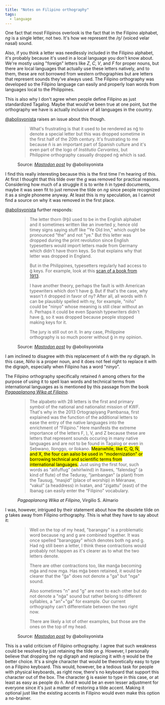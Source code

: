 ```yaml
---
title: "Notes on Filipino orthography"
tags: 
  - language
---
```


One fact that most Filipinos overlook is the fact that in the Filipino alphabet, <i>ng</i> is a single letter, not two. It's how we represent the <i>/ŋ/</i> (voiced velar nasal) sound.

Also, if you think a letter was needlessly included in the Filipino alphabet, it's probably because it's used in a local language you don't know about. We're mostly using "foreign" letters like <i>Z</i>, <i>C</i>, <i>V</i>, and <i>F</i> for proper nouns, but there are local languages that actually use these letters natively, and to them, these are not borrowed from western orthographies but are letters that represent sounds they've always used. The Filipino orthography was developed so the Filipino language can easily and properly loan words from languages local to the Philippines.

This is also why I don't agree when people define Filipino as just standardized Tagalog. Maybe that would've been true at one point, but the orthography we have is actually inclusive of all languages in the country.

[@abolisyonista](https://masto.ai/@abolisyonista@ni.hil.ist) raises an issue about this though.

<figure class="quotation quotation--small">
    <blockquote>
        <p>What's frustrating is that it used to be rendered as ng̃ to denote a special letter but this was dropped sometime in the first half of the 20th century. It's frustrating to me because ñ is an important part of Spanish culture and it's even part of the logo of <i>Institutio Cervantes</i>, but Philippine orthography casually dropped ng̃ which is sad.</p>
    </blockquote>
    <figcaption>
        Source: <cite><a href="https://masto.ai/@abolisyonista@ni.hil.ist/109913142169891249" target="_blank" rel="noopener">Mastodon post</a></cite> by @abolisyonista
    </figcaption>
</figure>

I find this really interesting because this is the first time I'm hearing of this. At first I thought that this tilde over the <i>g</i> was removed for practical reasons. Considering how much of a struggle it is to write ñ in typed documents, maybe it was seen fit to just remove the tilde on <i>ng</i> since people recognized it as a single phoneme anyway. At least this is my speculation, as I cannot find a source on why it was removed in the first place.

[@abolisyonista](https://masto.ai/@abolisyonista@ni.hil.ist) further responds:

<figure class="quotation quotation--small">
    <blockquote>
        <p>The letter thorn (Þþ) used to be in the English alphabet and it sometimes written like an inverted y, hence old timey signs saying stuff like "Ye Old Inn," which ought be pronounced "the" and not "ye." But this letter was dropped during the print revolution since English typesetters would import letters made from Germany which didn't have thorn keys. So that explains why that letter was dropped in England.</p>
        <p>But in the Philippines, typesetters regularly had access to <span class="font-sans">g̃</span> keys. For example, look at this <a href="https://www.marxists.org/tagalog/malatesta/1884/entrecampesinos.pdf" target="_blank" rel="noopener">scan of a book from 1913</a>.</p>
        <p>I have another theory, perhaps the fault is with American typewriters which don't have <span class="font-sans">g̃</span>. But if that's the case, why wasn't ñ dropped in favor of ny? After all, all words with ñ can be plausibly spelled with ny, for example, "niño" could be "ninyo" whose meaning is still clear without an ñ. Perhaps it could be even Spanish typewriters didn't have <span class="font-sans">g̃</span>, so it was dropped because people stopped making keys for it.</p>
        <p>The jury is still out on it. In any case, Philippine orthography is so much poorer without <span class="font-sans">g̃</span> in my opinion.</p>
    </blockquote>
    <figcaption>
        Source: <cite><a href="https://masto.ai/@abolisyonista@ni.hil.ist/109913364467072138" target="_blank" rel="noopener">Mastodon post</a></cite> by @abolisyonista
    </figcaption>
</figure>

I am inclined to disagree with this replacement of ñ with the <i>ny</i> digraph. In this case, <i>Niño</i> is a proper noun, and it does not feel right to replace it with the digraph, especially when Filipino has a word "ninyo".

The Filipino orthography specifically retained ñ among others for the purpose of using it to spell loan words and technical terms from international languages as is mentioned by this passage from the book <cite><a href="https://kwf.gov.ph/wp-content/uploads/2015/12/Pagpaplanong-Wika-at-Filipino.pdf" target="_blank" rel="noopener">Pagpaplanong Wika at Filipino</a></cite>.

<figure class="quotation quotation--small">
  <blockquote>
    <p>The alpabeto with 28 letters is the first and primary symbol of the national and nationalist mission of KWF. That's why in the 2013 Ortograpiyang Pambansa, first explained was the function of the additional letters to ease the entry of the native languages into the enrichment of “Filipino.” Here manifests the extreme importance of the letters F, ), V, and Z because these are letters that represent sounds occuring in many native languages and are not to be found in Tagalog or even in Sebwano, Ilonggo, or Ilokano. <mark class="mark">Meanwhile, like C, Q, Ñ, and X, the four can aalso be used in "modernization" or borrowing technical and scientific terms from international languages.</mark> Just using the first four, such words as “alifuffug” (whirlwind) in Itawes, “falendag” (a kind of flute) of the Teduray, “jambangan” (a plant) from the Tausug, “masjid” (place of worship) in Méranaw, “vakul” (a headdress) in Ivatan, and “zigattu” (east) of the Ibanag can easily enter the “Filipino” vocabulary.</p>
  </blockquote>
  <figcaption>
    <cite>Pagpaplanong Wika at Filipino</cite>, Virgilio S. Almario
  </figcaption>
</figure>

I was, however, intrigued by their statement about how the obsolete tilde on <i>g</i> takes away from Filipino orthography. This is what they have to say about it:

<figure class="quotation quotation--small">
  <blockquote>
    <p>Well on the top of my head, "barangay" is a problematic word because ng and g are combined together. It was once spelled "baranggay" which denotes both ng and g. Had ng̃ still been a letter, I think these contractions would probably not happen as it's clearer as to what the two letters denote. </p>
    <p>There are other contractions too, like mang̃a becoming mg̃a and now mga. Has mg̃a been retained, it would be clearer that the "g̃a" does not denote a "ga" but "nga" sound.</p>
    <p>Also sometimes "n" and "g" are next to each other but do not denote a "ng̃a" sound but rather belong to different syllables, a "an"+"ga" for example. Our current orthography can't differentiate between the two right now.</p>
    <p>There are likely a lot of other examples, but those are the ones on the top of my head.</p>
  </blockquote>
  <figcaption>
        Source: <cite><a href="https://masto.ai/@abolisyonista@ni.hil.ist/109913574877788231" target="_blank" rel="noopener">Mastodon post</a></cite> by @abolisyonista
  </figcaption>
</figure>

This is a valid criticism of Filipino orthography. I agree that such weakness could be resolved by just retaining the tilde on <i>g</i>. However, I personally believe that dropping the <i>ng</i> digraph and replacing it with <i>ŋ</i>  would be the better choice. It's a single character that would be theoretically easy to type on a Filipino keyboard. This would, however, be a tedious task for people with physical keyboards, as right now, there's no keyboard that support this character out of the box. The character g̃ is easier to type in this case, or at least as easy as people do ñ. And it would be an even lesser adjustment for everyone since it's just a matter of restoring a tilde accent. Making it optional just like the existing accents in Filipino would even make this option a no-brainer. 